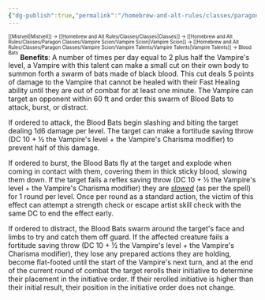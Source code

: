 ```yaml
---
{"dg-publish":true,"permalink":"/homebrew-and-alt-rules/classes/paragon-classes/vampire-scion/vampire-talents/sanguimancy-talents/blood-bats/"}
---
```


<sup><sup>[[Mistveil\|Mistveil]] → [[Homebrew and Alt Rules/Classes/Classes\|Classes]] → [[Homebrew and Alt Rules/Classes/Paragon Classes/Vampire Scion/Vampire Scion\|Vampire Scion]] → [[Homebrew and Alt Rules/Classes/Paragon Classes/Vampire Scion/Vampire Talents/Vampire Talents\|Vampire Talents]] → Blood Bats</sup></sup>
**Benefits**: A number of times per day equal to 2 plus half the Vampire's level, a Vampire with this talent can make a small cut on their own body to summon forth a swarm of bats made of black blood. This cut deals 5 points of damage to the Vampire that cannot be healed with their Fast Healing ability until they are out of combat for at least one minute. The Vampire can target an opponent within 60 ft and order this swarm of Blood Bats to attack, burst, or distract.

If ordered to attack, the Blood Bats begin slashing and biting the target dealing 1d6 damage per level. The target can make a fortitude saving throw (DC 10 + ½ the Vampire's level + the Vampire's Charisma modifier) to prevent half of this damage.

If ordered to burst, the Blood Bats fly at the target and explode when coming in contact with them, covering them in thick sticky blood, slowing them down. If the target fails a reflex saving throw (DC 10 + ½ the Vampire's level + the Vampire's Charisma modifier) they are *[slowed](https://www.d20pfsrd.com/magic/all-spells/s/slow/)* (as per the spell) for 1 round per level. Once per round as a standard action, the victim of this effect can attempt a strength check or escape artist skill check with the same DC to end the effect early.

If ordered to distract, the Blood Bats swarm around the target's face and limbs to try and catch them off guard. If the affected creature fails a fortitude saving throw (DC 10 + ½ the Vampire's level + the Vampire's Charisma modifier), they lose any prepared actions they are holding, become flat-footed until the start of the Vampire's next turn, and at the end of the current round of combat the target rerolls their initiative to determine their placement in the initiative order. If their rerolled initiative is higher than their initial result, their position in the initiative order does not change. 